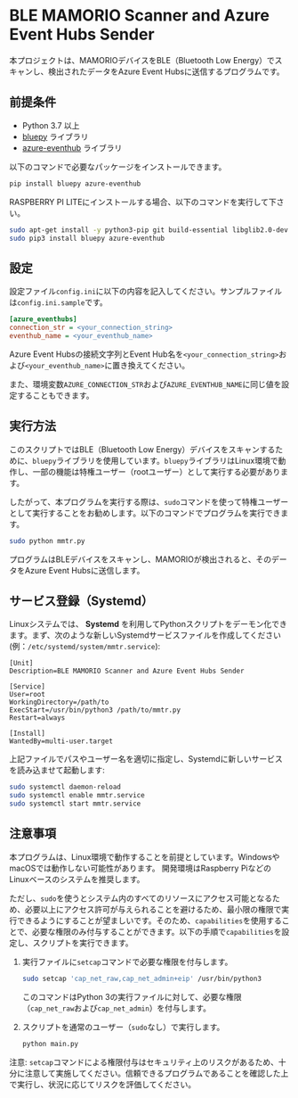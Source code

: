 # BLE MAMORIO Scanner and Azure Event Hubs Sender

本プロジェクトは、MAMORIOデバイスをBLE（Bluetooth Low Energy）でスキャンし、検出されたデータをAzure Event Hubsに送信するプログラムです。

## 前提条件

- Python 3.7 以上
- [bluepy](https://github.com/IanHarvey/bluepy) ライブラリ
- [azure-eventhub](https://pypi.org/project/azure-eventhub/) ライブラリ

以下のコマンドで必要なパッケージをインストールできます。

```bash
pip install bluepy azure-eventhub
```

RASPBERRY PI LITEにインストールする場合、以下のコマンドを実行して下さい。

```bash
sudo apt-get install -y python3-pip git build-essential libglib2.0-dev
sudo pip3 install bluepy azure-eventhub
```

## 設定

設定ファイル`config.ini`に以下の内容を記入してください。サンプルファイルは`config.ini.sample`です。

```ini
[azure_eventhubs]
connection_str = <your_connection_string>
eventhub_name = <your_eventhub_name>
```

Azure Event Hubsの接続文字列とEvent Hub名を`<your_connection_string>`および`<your_eventhub_name>`に置き換えてください。

また、環境変数`AZURE_CONNECTION_STR`および`AZURE_EVENTHUB_NAME`に同じ値を設定することもできます。

## 実行方法

このスクリプトではBLE（Bluetooth Low Energy）デバイスをスキャンするために、`bluepy`ライブラリを使用しています。`bluepy`ライブラリはLinux環境で動作し、一部の機能は特権ユーザー（rootユーザー）として実行する必要があります。

したがって、本プログラムを実行する際は、`sudo`コマンドを使って特権ユーザーとして実行することをお勧めします。以下のコマンドでプログラムを実行できます。

```bash
sudo python mmtr.py
```
プログラムはBLEデバイスをスキャンし、MAMORIOが検出されると、そのデータをAzure Event Hubsに送信します。

## サービス登録（Systemd）

Linuxシステムでは、 **Systemd** を利用してPythonスクリプトをデーモン化できます。まず、次のような新しいSystemdサービスファイルを作成してください(例：`/etc/systemd/system/mmtr.service`):

```
[Unit]
Description=BLE MAMORIO Scanner and Azure Event Hubs Sender

[Service]
User=root
WorkingDirectory=/path/to
ExecStart=/usr/bin/python3 /path/to/mmtr.py
Restart=always

[Install]
WantedBy=multi-user.target
```

上記ファイルでパスやユーザー名を適切に指定し、Systemdに新しいサービスを読み込ませて起動します:

```bash
sudo systemctl daemon-reload
sudo systemctl enable mmtr.service
sudo systemctl start mmtr.service
```


## 注意事項

本プログラムは、Linux環境で動作することを前提としています。WindowsやmacOSでは動作しない可能性があります。
開発環境はRaspberry PiなどのLinuxベースのシステムを推奨します。

ただし、`sudo`を使うとシステム内のすべてのリソースにアクセス可能となるため、必要以上にアクセス許可が与えられることを避けるため、最小限の権限で実行できるようにすることが望ましいです。そのため、`capabilities`を使用することで、必要な権限のみ付与することができます。以下の手順で`capabilities`を設定し、スクリプトを実行できます。

1. 実行ファイルに`setcap`コマンドで必要な権限を付与します。
   ```bash
   sudo setcap 'cap_net_raw,cap_net_admin+eip' /usr/bin/python3
   ```

   このコマンドはPython 3の実行ファイルに対して、必要な権限（`cap_net_raw`および`cap_net_admin`）を付与します。

2. スクリプトを通常のユーザー（`sudo`なし）で実行します。
   ```bash
   python main.py
   ```

注意: `setcap`コマンドによる権限付与はセキュリティ上のリスクがあるため、十分に注意して実施してください。信頼できるプログラムであることを確認した上で実行し、状況に応じてリスクを評価してください。